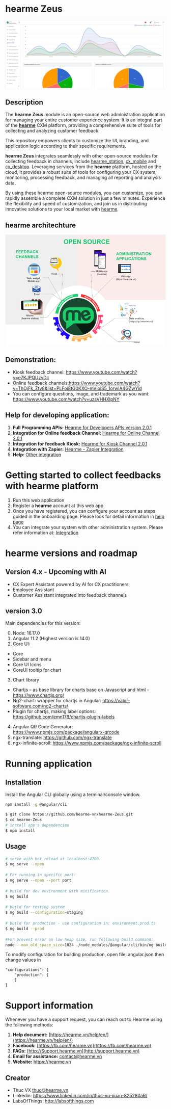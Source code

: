 
# hearme Zeus 
[![hearme Zeus ](docs/imgs/feature.png)](https://hearme.vn)

## Description

The **hearme Zeus** module is an open-source web administration application for managing your entire customer experience system. It is an integral part of the [**hearme**](https://hearme.vn) CXM platform, providing a comprehensive suite of tools for collecting and analyzing customer feedback.

This repository empowers clients to customize the UI, branding, and application logic according to their specific requirements.

**hearme Zeus** integrates seamlessly with other open-source modules for collecting feedback in channels, include [hearme_station](https://github.com/hearme-vn/hearme_station), [cx_mobile](https://github.com/hearme-vn/cx_mobile) and [cx_desktop](https://github.com/hearme-vn/cx_desktop). Leveraging services from the **hearme** platform, hosted on the cloud, it provides a robust suite of tools for configuring your CX system, monitoring, processing feedback, and managing all reporting and analysis data.

By using these hearme open-source modules, you can customize, you can rapidly assemble a complete CXM solution in just a few minutes. Experience the flexibility and speed of customization, and join us in distributing innovative solutions to your local market with [hearme](https://hearme.vn).

## hearme architechture
![hearme architectur](docs/imgs/hearme_components.png)


## Demonstration:
- Kiosk feedback channel: https://www.youtube.com/watch?v=e7KJPQUzvDc
- Online feedback channels:https://www.youtube.com/watch?v=ThOjFk_Ztv8&list=PLFoi8tG0KXO-mViolS5_1orwIA4GZwYid
- You can configure questions, image, and trademark as you want: https://www.youtube.com/watch?v=uzsVHHXlpNY

## Help for developing application:

1. **Full Programming APIs:** [Hearme for Developers APIs version 2.0.1](https://hearme.vn/help/statics/hearme_dev_APIs_v2.0.1.pdf)
2. **Integration for Online feedback Channel:** [Hearme for Online Channel 2.0.1](https://hearme.vn/help/statics/hearme_dev_APIs_ONLINE_v2.0.1.pdf)
3. **Integration for feedback Kiosk:** [Hearme for Kiosk Channel 2.0.1](https://hearme.vn/help/statics/hearme_dev_APIs_SYN_v2.0.1.pdf)
4. **Integration with Zapier:** [Hearme - Zapier Integration](https://hearme.vn/help/statics/hearme-zapier-documentation_202208.pdf)
5. **Help:** [Other integration](https://hearme.vn/help/en/integration/)


# Getting started to collect feedbacks with hearme platform

1. Run this web application
2. Register a **hearme** account at this web app
3. Once you have registered, you can configure your account as steps guided in the onboarding page. Please look for detail information in [help page](https://hearme.vn/help/en/implementation/)
4. You can integrate your system with other administration system. Please refer information at: [Integration](https://hearme.vn/help/en/integration/)


# hearme versions and roadmap

## Version 4.x - Upcoming with AI
- CX Expert Assistant powered by AI for CX practitioners
- Employee Assistant
- Customer Assistant integrated into feedback channels

## version 3.0

Main dependencies for this version:

0. Node: 16.17.0
1. Angular 11.2 (Highest version is 14.0)
2. Core UI: 

- Core 
- Sidebar and menu
- Core UI Icons 
- CoreUI tooltip for chart


3. Chart library

- Chartjs – as base library for charts base on Javascript and html - https://www.chartjs.org/ 
- Ng2-chart: wrapper for chartjs in Angular: https://valor-software.com/ng2-charts/ 
- Plugin for chartjs, making label options: https://github.com/emn178/chartjs-plugin-labels


4. Angular QR Code Generator: https://www.npmjs.com/package/angularx-qrcode
5. ngx-translate: https://github.com/ngx-translate
6. ngx-infinite-scroll: https://www.npmjs.com/package/ngx-infinite-scroll 

# Running application

## Installation
Install the Angular CLI globally using a terminal/console window.

```bash
npm install -g @angular/cli
```

``` bash
$ git clone https://github.com/hearme-vn/hearme-Zeus.git
$ cd hearme-Zeus
# install app's dependencies
$ npm install
```

## Usage
``` bash
# serve with hot reload at localhost:4200.
$ ng serve --open

# For running in specific port:
$ ng serve --open --port port

# build for dev environment with minification
$ ng build

# build for testing system
$ ng build --configuration=staging 

# build for production - use configuration in: environment.prod.ts
$ ng build --prod

#For prevent error on low heap size, run following build command:
node --max_old_space_size=1024 ./node_modules/@angular/cli/bin/ng build --prod
```

To modify configuration for building production, open file: angular.json then change values in 
```
"configurations": {
    "production": {
    }
}
```

# Support information

Whenever you have a support request, you can reach out to Hearme using the following methods:

1. **Help document:** [https://hearme.vn/help/en/](https://hearme.vn/help/en/)
2. **Facebook:** [https://fb.com/hearme.vn](https://fb.com/hearme.vn)
3. **FAQs:** [http://Support.hearme.vn](http://support.hearme.vn)
4. **Email for assistance:** [contact@hearme.vn](mailto:contact@hearme.vn)
5. **Website:** https://hearme.vn

## Creator
- Thuc VX <thuc@hearme.vn>
- Linkedin: https://www.linkedin.com/in/thuc-vu-xuan-825280a6/ 
- LabsOfThings: http://labsofthings.com

